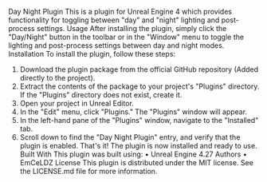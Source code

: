 Day Night Plugin
This is a plugin for Unreal Engine 4 which provides functionality for toggling between "day" and "night" lighting and post-process settings.
Usage
After installing the plugin, simply click the "Day/Night" button in the toolbar or in the "Window" menu to toggle the lighting and post-process settings between day and night modes.
Installation
To install the plugin, follow these steps:
1.	Download the plugin package from the official GitHub repository (Added directly to the project).
2.	Extract the contents of the package to your project's "Plugins" directory. If the "Plugins" directory does not exist, create it.
3.	Open your project in Unreal Editor.
4.	In the "Edit" menu, click "Plugins." The "Plugins" window will appear.
5.	In the left-hand pane of the "Plugins" window, navigate to the "Installed" tab.
6.	Scroll down to find the "Day Night Plugin" entry, and verify that the plugin is enabled.
That's it! The plugin is now installed and ready to use.
Built With
This plugin was built using:
•	Unreal Engine 4.27
Authors
•	EmCeLDZ
License
This plugin is distributed under the MIT license. See the LICENSE.md file for more information.
